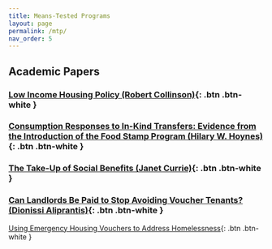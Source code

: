 ```yaml
---
title: Means-Tested Programs
layout: page
permalink: /mtp/
nav_order: 5
---
```


<!-- ![Alt text](/imgs/rent.png "The Rent is too High") -->

<!-- <img src="./../assets/images/evictions.png" alt="Alt text" style="width: 100%; max-width: 100%; height: auto;" />-->


## **Academic Papers**

### [Low Income Housing Policy (Robert Collinson)](chrome-extension://efaidnbmnnnibpcajpcglclefindmkaj/https://www.nber.org/system/files/chapters/c13485/c13485.pdf){: .btn .btn-white }

### [Consumption Responses to In-Kind Transfers: Evidence from the Introduction of the Food Stamp Program (Hilary W. Hoynes)](https://www.aeaweb.org/articles?id=10.1257/app.1.4.109){: .btn .btn-white }

### [The Take-Up of Social Benefits (Janet Currie)](https://www.iza.org/publications/dp/1103/the-take-up-of-social-benefits){: .btn .btn-white }

### [Can Landlords Be Paid to Stop Avoiding Voucher Tenants? (Dionissi Aliprantis)](https://www.clevelandfed.org/en/publications/working-paper/2019/wp-1902-can-landlords-be-paid-to-stop-avoiding-voucher-tenants){: .btn .btn-white }


[Using Emergency Housing Vouchers to Address Homelessness](https://ternercenter.berkeley.edu/research-and-policy/emergency-housing-vouchers-lessons/){: .btn .btn-white }

<!-- ---
title: Food 
layout: page
permalink: /food/
nav_order: 7
---

<style>
  button {
    font-size: 1.2em;
    padding: 10px 20px;
    border: none; /* Remove the border */
    box-shadow: 2px 2px 4px rgba(0,0,0,0.4);
  }

    .nyt {
    font-family: "Times New Roman", Times, serif;
    font-weight: bold;
    font-style: italic;
    margin-right: 10px; /* Add some right margin */
    cursor: pointer; /* Show hand cursor on hover */
    }
  
  .title {
    border-left: 1px solid black;
    padding-left: 10px;
  }

    h1 {
    font-weight: bold;
  }
</style>

<h1> Articles </h1>
<a href="https://www.nytimes.com/2010/01/03/us/03foodstamps.html" target="_blank">
  <button><span class="nyt">New York Times</span><span class="title"> Living on Nothing but Food Stamps</span></button>
</a>


<a href="https://www.nytimes.com/2023/03/17/world/food-stamps-cuts-rising-prices.html" target="_blank">
 <button><span class="nyt">New York Times</span><span class="title"> Going Hungry in America</span></button>
 </a> -->


